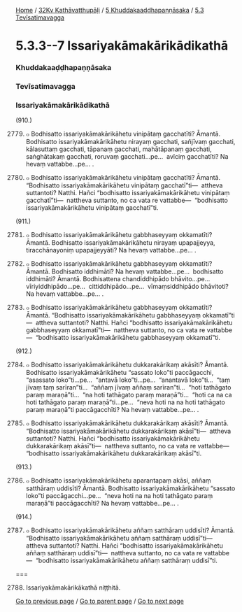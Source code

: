 
[Home](/) / [32Kv Kathāvatthupāḷi](/tipitaka/32Kv.md) / [5 Khuddakaaḍḍhapaṇṇāsaka](/tipitaka/32Kv/5.md) / [5.3 Tevīsatimavagga](/tipitaka/32Kv/5/5.3.md)

# 5.3.3--7 Issariyakāmakārikādikathā

### Khuddakaaḍḍhapaṇṇāsaka

### Tevīsatimavagga

### Issariyakāmakārikādikathā

(910.)

2779. ๐ Bodhisatto issariyakāmakārikāhetu vinipātaṃ gacchatīti? Āmantā. Bodhisatto issariyakāmakārikāhetu nirayaṃ gacchati, sañjīvaṃ gacchati, kālasuttaṃ gacchati, tāpanaṃ gacchati, mahātāpanaṃ gacchati, saṅghātakaṃ gacchati, roruvaṃ gacchati…pe…  avīciṃ gacchatīti? Na hevaṃ vattabbe…pe… .

2780. ๐ Bodhisatto issariyakāmakārikāhetu vinipātaṃ gacchatīti? Āmantā. “Bodhisatto issariyakāmakārikāhetu vinipātaṃ gacchatī”ti—  attheva suttantoti? Natthi. Hañci “bodhisatto issariyakāmakārikāhetu vinipātaṃ gacchatī”ti—  nattheva suttanto, no ca vata re vattabbe—  “bodhisatto issariyakāmakārikāhetu vinipātaṃ gacchatī”ti.

(911.)

2781. ๐ Bodhisatto issariyakāmakārikāhetu gabbhaseyyaṃ okkamatīti? Āmantā. Bodhisatto issariyakāmakārikāhetu nirayaṃ upapajjeyya, tiracchānayoniṃ upapajjeyyāti? Na hevaṃ vattabbe…pe… .

2782. ๐ Bodhisatto issariyakāmakārikāhetu gabbhaseyyaṃ okkamatīti? Āmantā. Bodhisatto iddhimāti? Na hevaṃ vattabbe…pe…  bodhisatto iddhimāti? Āmantā. Bodhisattena chandiddhipādo bhāvito…pe…  vīriyiddhipādo…pe…  cittiddhipādo…pe…  vīmaṃsiddhipādo bhāvitoti? Na hevaṃ vattabbe…pe… .

2783. ๐ Bodhisatto issariyakāmakārikāhetu gabbhaseyyaṃ okkamatīti? Āmantā. “Bodhisatto issariyakāmakārikāhetu gabbhaseyyaṃ okkamatī”ti—  attheva suttantoti? Natthi. Hañci “bodhisatto issariyakāmakārikāhetu gabbhaseyyaṃ okkamatī”ti—  nattheva suttanto, no ca vata re vattabbe—  “bodhisatto issariyakāmakārikāhetu gabbhaseyyaṃ okkamatī”ti.

(912.)

2784. ๐ Bodhisatto issariyakāmakārikāhetu dukkarakārikaṃ akāsīti? Āmantā. Bodhisatto issariyakāmakārikāhetu “sassato loko”ti paccāgacchi, “asassato loko”ti…pe…  “antavā loko”ti…pe…  “anantavā loko”ti…  “taṃ jīvaṃ taṃ sarīran”ti…  “aññaṃ jīvaṃ aññaṃ sarīran”ti…  “hoti tathāgato paraṃ maraṇā”ti…  “na hoti tathāgato paraṃ maraṇā”ti…  “hoti ca na ca hoti tathāgato paraṃ maraṇā”ti…pe…  “neva hoti na na hoti tathāgato paraṃ maraṇā”ti paccāgacchīti? Na hevaṃ vattabbe…pe… .

2785. ๐ Bodhisatto issariyakāmakārikāhetu dukkarakārikaṃ akāsīti? Āmantā. “Bodhisatto issariyakāmakārikāhetu dukkarakārikaṃ akāsī”ti—  attheva suttantoti? Natthi. Hañci “bodhisatto issariyakāmakārikāhetu dukkarakārikaṃ akāsī”ti—  nattheva suttanto, no ca vata re vattabbe—  “bodhisatto issariyakāmakārikāhetu dukkarakārikaṃ akāsī”ti.

(913.)

2786. ๐ Bodhisatto issariyakāmakārikāhetu aparantapaṃ akāsi, aññaṃ satthāraṃ uddisīti? Āmantā. Bodhisatto issariyakāmakārikāhetu “sassato loko”ti paccāgacchi…pe…  “neva hoti na na hoti tathāgato paraṃ maraṇā”ti paccāgacchīti? Na hevaṃ vattabbe…pe… .

(914.)

2787. ๐ Bodhisatto issariyakāmakārikāhetu aññaṃ satthāraṃ uddisīti? Āmantā. “Bodhisatto issariyakāmakārikāhetu aññaṃ satthāraṃ uddisī”ti—  attheva suttantoti? Natthi. Hañci “bodhisatto issariyakāmakārikāhetu aññaṃ satthāraṃ uddisī”ti—  nattheva suttanto, no ca vata re vattabbe—  “bodhisatto issariyakāmakārikāhetu aññaṃ satthāraṃ uddisī”ti.

===

2788. Issariyakāmakārikākathā niṭṭhitā.



[Go to previous page](/tipitaka/32Kv/5/5.3/5.3.2.md) / [Go to parent page](/tipitaka/32Kv/5/5.3.md) / [Go to next page](/tipitaka/32Kv/5/5.3/5.3.8.md)


